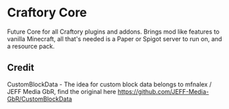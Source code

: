 # Craftory Core
Future Core for all Craftory plugins and addons. Brings mod like features to vanilla Minecraft, all that's needed is a Paper or Spigot server to run on, and a resource pack.

## Credit
CustomBlockData - The idea for custom block data belongs to mfnalex / JEFF Media GbR, find the original here https://github.com/JEFF-Media-GbR/CustomBlockData